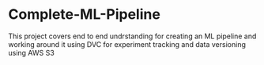 # Complete-ML-Pipeline
This project covers end to end undrstanding for creating an ML pipeline and working around it using DVC for experiment tracking and data versioning using AWS S3
